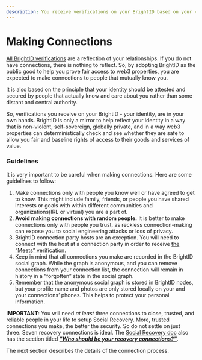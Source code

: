 ```yaml
---
description: You receive verifications on your BrightID based on your close alliances.
---
```


# Making Connections

[All BrightID verifications](../) are a reflection of your relationships. If you do not have connections, there is nothing to reflect. So, by adopting BrightID as the public good to help you prove fair access to web3 properties, you are expected to make connections to people that mutually know you.

It is also based on the principle that your identity should be attested and secured by people that actually know and care about you rather than some distant and central authority.

So, verifications you receive on your BrightID - your identity, are in your own hands. BrightID is only a mirror to help reflect your identity in a way that is non-violent, self-sovereign, globally private, and in a way web3 properties can deterministically check and see whether they are safe to allow you fair and baseline rights of access to their goods and services of value.

### Guidelines

It is very important to be careful when making connections. Here are some guidelines to follow:

1. Make connections only with people you know well or have agreed to get to know. This might include family, friends, or people you have shared interests or goals with within different communities and organizations(IRL or virtual) you are a part of.
2. **Avoid making connections with random people.** It is better to make connections only with people you trust, as reckless connection-making can expose you to social engineering attacks or loss of privacy.
3. BrightID connection party hosts are an exception. You will need to connect with the host at a connection party in order to receive [the “Meets” verification](../meets-verification/).
4. Keep in mind that all connections you make are recorded in the BrightID social graph. While the graph is anonymous, and you can remove connections from your connection list, the connection will remain in history in a “forgotten” state in the social graph.
5. Remember that the anonymous social graph is stored in BrightID nodes, but your profile name and photos are only stored locally on your and your connections’ phones. This helps to protect your personal information.

**IMPORTANT**: You will need _at least_ three connections to close, trusted, and reliable people in your life to setup Social Recovery. More, trusted connections you make, the better the security. So do not settle on just three. Seven recovery connections is ideal. The [Social Recovery doc](../../install/recover-move/social-recovery/) also has the section titled [_**"Who should be your recovery connections?"**_](../../install/recover-move/social-recovery/#who-should-be-your-recovery-connections).

The next section describes the details of the connection process.
